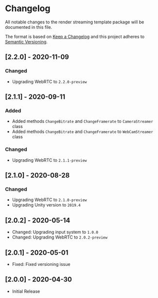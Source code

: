 # Changelog
All notable changes to the render streaming template package will be documented in this file.

The format is based on [Keep a Changelog](http://keepachangelog.com/en/1.0.0/)
and this project adheres to [Semantic Versioning](http://semver.org/spec/v2.0.0.html).

## [2.2.0] - 2020-11-09

### Changed

- Upgrading WebRTC to `2.2.0-preview`

## [2.1.1] - 2020-09-11

### Added

- Added methods `ChangeBitrate` and `ChangeFramerate` to `CameraStreamer` class
- Added methods `ChangeBitrate` and `ChangeFramerate` to `WebCamStreamer` class

### Changed

- Upgrading WebRTC to `2.1.1-preview`

## [2.1.0] - 2020-08-28

### Changed

- Upgrading WebRTC to `2.1.0-preview`
- Upgrading Unity version to `2019.4`

## [2.0.2] - 2020-05-14

- Changed: Upgrading input system to `1.0.0`
- Changed: Upgrading WebRTC to `2.0.2-preview`

## [2.0.1] - 2020-05-01

- Fixed: Fixed versioning issue

## [2.0.0] - 2020-04-30

- Initial Release